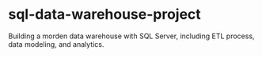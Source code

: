 # sql-data-warehouse-project
Building a morden data warehouse with SQL Server, including ETL process, data modeling, and analytics.
